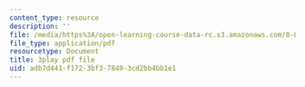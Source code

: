 ```yaml
---
content_type: resource
description: ''
file: /media/https%3A/open-learning-course-data-rc.s3.amazonaws.com/8-06-quantum-physics-iii-spring-2018/adb7d441f1723bf378493cd2bb4bb1e1_iGG9EG3SNz0.pdf
file_type: application/pdf
resourcetype: Document
title: 3play pdf file
uid: adb7d441-f172-3bf3-7849-3cd2bb4bb1e1
---
```

